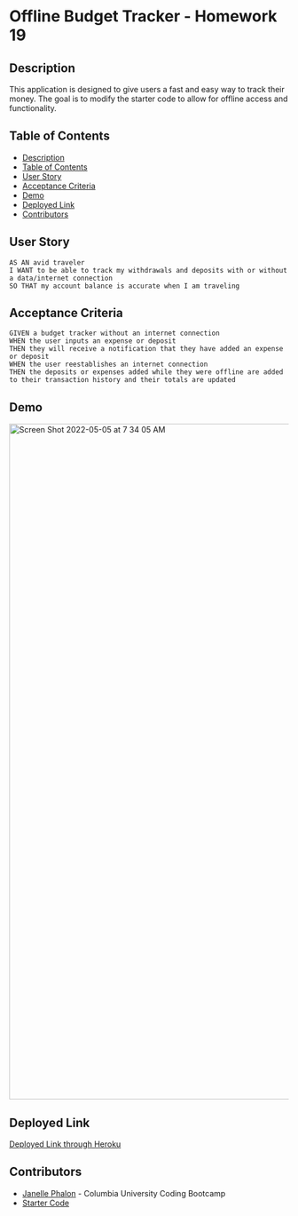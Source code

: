 # Offline Budget Tracker - Homework 19

## Description
This application is designed to give users a fast and easy way to track their money. The goal is to modify the starter code to allow for offline access and functionality. 

## Table of Contents 
  - [Description](#description)
  - [Table of Contents](#table-of-contents)
  - [User Story](#user-story)
  - [Acceptance Criteria](#acceptance-criteria)
  - [Demo](#demo)
  - [Deployed Link](#deployed-link)
  - [Contributors](#contributors)


## User Story
```
AS AN avid traveler
I WANT to be able to track my withdrawals and deposits with or without a data/internet connection
SO THAT my account balance is accurate when I am traveling 
```

## Acceptance Criteria 
```
GIVEN a budget tracker without an internet connection
WHEN the user inputs an expense or deposit
THEN they will receive a notification that they have added an expense or deposit
WHEN the user reestablishes an internet connection
THEN the deposits or expenses added while they were offline are added to their transaction history and their totals are updated
```

## Demo
<img width="1217" alt="Screen Shot 2022-05-05 at 7 34 05 AM" src="https://user-images.githubusercontent.com/95178236/166915237-b7e2d1b2-3578-4440-8d9d-950aa2ff031f.png">

## Deployed Link 
[Deployed Link through Heroku](https://fast-oasis-60013.herokuapp.com/)

## Contributors
* [Janelle Phalon](https://github.com/janellephalon) - Columbia University Coding Bootcamp 
* [Starter Code](https://github.com/coding-boot-camp/symmetrical-bassoon) 
